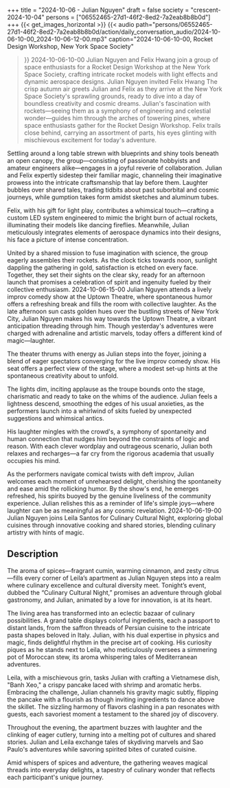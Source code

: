 +++
title = "2024-10-06 - Julian Nguyen"
draft = false
society = "crescent-2024-10-04"
persons = ["06552465-27d1-46f2-8ed2-7a2eab8b8b0d"]
+++
{{< get_images_horizontal >}}
{{< audio
    path="persons/06552465-27d1-46f2-8ed2-7a2eab8b8b0d/action/daily_conversation_audio/2024-10-06-10-00_2024-10-06-12-00.mp3" 
    caption="2024-10-06-10-00, Rocket Design Workshop, New York Space Society"
>}}
2024-10-06-10-00
Julian Nguyen and Felix Hwang join a group of space enthusiasts for a Rocket Design Workshop at the New York Space Society, crafting intricate rocket models with light effects and dynamic aerospace designs.
Julian Nguyen invited Felix Hwang
The crisp autumn air greets Julian and Felix as they arrive at the New York Space Society's sprawling grounds, ready to dive into a day of boundless creativity and cosmic dreams. Julian's fascination with rockets—seeing them as a symphony of engineering and celestial wonder—guides him through the arches of towering pines, where space enthusiasts gather for the Rocket Design Workshop. Felix trails close behind, carrying an assortment of parts, his eyes glinting with mischievous excitement for today's adventure.

Settling around a long table strewn with blueprints and shiny tools beneath an open canopy, the group—consisting of passionate hobbyists and amateur engineers alike—engages in a joyful reverie of collaboration. Julian and Felix expertly sidestep their familiar magic, channeling their imaginative prowess into the intricate craftsmanship that lay before them. Laughter bubbles over shared tales, trading tidbits about past suborbital and cosmic journeys, while gumption takes form amidst sketches and aluminum tubes.

Felix, with his gift for light play, contributes a whimsical touch—crafting a custom LED system engineered to mimic the bright burn of actual rockets, illuminating their models like dancing fireflies. Meanwhile, Julian meticulously integrates elements of aerospace dynamics into their designs, his face a picture of intense concentration.

United by a shared mission to fuse imagination with science, the group eagerly assembles their rockets. As the clock ticks towards noon, sunlight dappling the gathering in gold, satisfaction is etched on every face. Together, they set their sights on the clear sky, ready for an afternoon launch that promises a celebration of spirit and ingenuity fueled by their collective enthusiasm.
2024-10-06-15-00
Julian Nguyen attends a lively improv comedy show at the Uptown Theatre, where spontaneous humor offers a refreshing break and fills the room with collective laughter.
As the late afternoon sun casts golden hues over the bustling streets of New York City, Julian Nguyen makes his way towards the Uptown Theatre, a vibrant anticipation threading through him. Though yesterday's adventures were charged with adrenaline and artistic marvels, today offers a different kind of magic—laughter.

The theater thrums with energy as Julian steps into the foyer, joining a blend of eager spectators converging for the live improv comedy show. His seat offers a perfect view of the stage, where a modest set-up hints at the spontaneous creativity about to unfold.

The lights dim, inciting applause as the troupe bounds onto the stage, charismatic and ready to take on the whims of the audience. Julian feels a lightness descend, smoothing the edges of his usual anxieties, as the performers launch into a whirlwind of skits fueled by unexpected suggestions and whimsical antics.

His laughter mingles with the crowd's, a symphony of spontaneity and human connection that nudges him beyond the constraints of logic and reason. With each clever wordplay and outrageous scenario, Julian both relaxes and recharges—a far cry from the rigorous academia that usually occupies his mind. 

As the performers navigate comical twists with deft improv, Julian welcomes each moment of unrehearsed delight, cherishing the spontaneity and ease amid the rollicking humor. By the show's end, he emerges refreshed, his spirits buoyed by the genuine liveliness of the community experience. Julian relishes this as a reminder of life's simple joys—where laughter can be as meaningful as any cosmic revelation.
2024-10-06-19-00
Julian Nguyen joins Leila Santos for Culinary Cultural Night, exploring global cuisines through innovative cooking and shared stories, blending culinary artistry with hints of magic.
## Description
The aroma of spices—fragrant cumin, warming cinnamon, and zesty citrus—fills every corner of Leila’s apartment as Julian Nguyen steps into a realm where culinary excellence and cultural diversity meet. Tonight’s event, dubbed the “Culinary Cultural Night,” promises an adventure through global gastronomy, and Julian, animated by a love for innovation, is at its heart.

The living area has transformed into an eclectic bazaar of culinary possibilities. A grand table displays colorful ingredients, each a passport to distant lands, from the saffron threads of Persian cuisine to the intricate pasta shapes beloved in Italy. Julian, with his dual expertise in physics and magic, finds delightful rhythm in the precise art of cooking. His curiosity piques as he stands next to Leila, who meticulously oversees a simmering pot of Moroccan stew, its aroma whispering tales of Mediterranean adventures.

Leila, with a mischievous grin, tasks Julian with crafting a Vietnamese dish, "Banh Xeo," a crispy pancake laced with shrimp and aromatic herbs. Embracing the challenge, Julian channels his gravity magic subtly, flipping the pancake with a flourish as though inviting ingredients to dance above the skillet. The sizzling harmony of flavors clashing in a pan resonates with guests, each savoriest moment a testament to the shared joy of discovery.

Throughout the evening, the apartment buzzes with laughter and the clinking of eager cutlery, turning into a melting pot of cultures and shared stories. Julian and Leila exchange tales of skydiving marvels and Sao Paulo's adventures while savoring spirited bites of curated cuisine.

Amid whispers of spices and adventure, the gathering weaves magical threads into everyday delights, a tapestry of culinary wonder that reflects each participant's unique journey.
